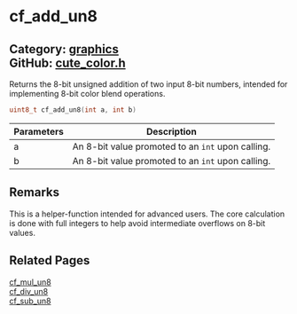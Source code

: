[](../header.md ':include')

# cf_add_un8

Category: [graphics](/api_reference?id=graphics)  
GitHub: [cute_color.h](https://github.com/RandyGaul/cute_framework/blob/master/include/cute_color.h)  
---

Returns the 8-bit unsigned addition of two input 8-bit numbers, intended for implementing 8-bit color blend operations.

```cpp
uint8_t cf_add_un8(int a, int b)
```

Parameters | Description
--- | ---
a | An 8-bit value promoted to an `int` upon calling.
b | An 8-bit value promoted to an `int` upon calling.

## Remarks

This is a helper-function intended for advanced users.
The core calculation is done with full integers to help avoid intermediate overflows on 8-bit values.

## Related Pages

[cf_mul_un8](/graphics/cf_mul_un8.md)  
[cf_div_un8](/graphics/cf_div_un8.md)  
[cf_sub_un8](/graphics/cf_sub_un8.md)  
